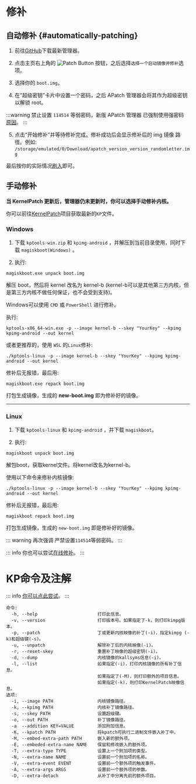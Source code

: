 # 修补

## 自动修补 {#automatically-patching}

1. 前往[GitHub](https://github.com/bmax121/APatch/releases)下载最新管理器。

2. 点击主页右上角的 ![Patch Button](/PButton.png) 按钮，之后选择`选择一个启动镜像并修补`选项。

3. 选择你的 `boot.img`。

4. 在“超级密钥”卡片中设置一个密码，之后 APatch 管理器会将其作为超级密钥以解锁 root。

:::warning 
禁止设置 `114514` 等弱密码，新版 APatch 管理器 已强制使用强密码  [原因](/zh_CN/warn)。
:::

5. 点击“开始修补”并等待修补完成。修补成功后会显示修补后的 img 镜像 路径。例如: `/storage/emulated/0/Download/apatch_version_version_randomletter.img`

最后按你的实际情况[刷入](/zh_CN/flash)即可。

## 手动修补

**当 KernelPatch 更新后，管理器仍未更新时，你可以选择手动修补内核。**

你可以前往[KernelPatch](https://github.com/bmax121/KernelPatch/releases)项目获取最新的`KP`文件。

### Windows

1. 下载 `kptools-win.zip` 和 `kpimg-android` ，并解压到当前目录使用，同时下载 `magiskboot(Windows)` 。

2. 执行:

```
magiskboot.exe unpack boot.img
```

解压 boot，然后将 kernel 改名为 kernel-b (kernel-b可以是其他第三方内核，但是第三方内核不做任何保证，也不会受到支持)。

Windows可以使用 `CMD` 或 `PowerShell` 进行修补。

执行:

```
kptools-x86_64-win.exe -p --image kernel-b --skey "YourKey" --kpimg kpimg-android --out kernel
```

或者更推荐的，使用 `WSL` 的`Linux`修补:

```
./kptools-linux -p --image kernel-b --skey "YourKey" --kpimg kpimg-android --out kernel
```

修补后无报错，最后用:

```
magiskboot.exe repack boot.img
```

打包生成镜像，生成的 **new-boot.img** 即为修补好的镜像。

---

### Linux

1. 下载 `kptools-linux` 和 `kpimg-android` ，并下载 `magiskboot`。

2. 执行:

```
magiskboot unpack boot.img
```

解包boot，获取kernel文件。将kernel改名为kernel-b。

使用以下命令来修补内核镜像:

```
./kptools-linux -p --image kernel-b --skey "YourKey" --kpimg kpimg-android --out kernel
```

修补后无报错，最后用:

```
magiskboot repack boot.img
```

打包生成镜像，生成的 `new-boot.img` 即是修补好的镜像。

::: warning 
再次强调 严禁设置`114514`等弱密码。
:::

::: info
你也可以尝试[在线修补](https://kernelpatch-on-web.pages.dev/)。
:::

# KP命令及注解
::: info
[你可以点此尝试](https://exame.apatch.top/)。
:::

```
命令:
  -h, --help                       打印此信息。
  -v, --version                    打印版本号。如果指定了-k，则打印kimpg版本。
  -p, --patch                      丁或更新内核映像的补丁(-i)，指定kimpg (-k)和超级键(-s)。
  -u, --unpatch                    解除补丁后的内核映像(-i)。
  -r, --reset-skey                 重置补丁映像的超级密钥(-i)。
  -d, --dump                       内核镜像的kallsyms信息(-i)。
  -l, --list                       如果指定(-i)，打印内核镜像的所有补丁信息。
                                   如果指定了(-M)，则打印额外的项目信息。
                                   如果指定(-k)，则打印KernelPatch映像信息。
选项:
  -i, --image PATH                 内核镜像路径。
  -k, --kpimg PATH                 内核补丁镜像路径。
  -s, --skey PATH                  设置超级键。
  -o, --out PATH                   补丁镜像路径。
  -a  --addition KEY=VALUE         添加附加信息。
  -K, --kpatch PATH                将kpatch可执行二进制文件嵌入补丁中。
  -M, --embed-extra-path PATH      嵌入新的额外项。
  -E, --embeded-extra-name NAME    保留和修改嵌入的额外项。
  -T, --extra-type TYPE            设置上一个附加项的类型。
  -N, --extra-name NAME            设置前一个附加项的名称。
  -V, --extra-event EVENT          设置前一个额外项的触发事件。
  -A, --extra-args ARGS            设置前一个额外项的参数。
  -D, --extra-detach               从补丁中分离先前的额外项目。
```
